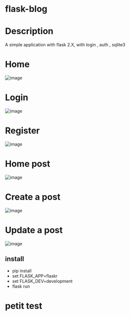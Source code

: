 # flask-blog

# Description
A simple application with flask 2.X, with login , auth , sqlite3

# Home
![image](https://user-images.githubusercontent.com/47481316/153389440-22a03f71-1b80-4385-a7e8-aac08ee7c679.png)

# Login
![image](https://user-images.githubusercontent.com/47481316/153389555-96653d67-944a-411f-bd6d-edb870f6773b.png)

# Register
![image](https://user-images.githubusercontent.com/47481316/153389670-8f793841-4124-4ea4-8b2b-fa5cb5b0ab4a.png)

# Home post 
![image](https://user-images.githubusercontent.com/47481316/153389755-d7e7caa8-f245-420d-af75-f76ddd181c8c.png)

# Create a post
![image](https://user-images.githubusercontent.com/47481316/153389842-be61cb0a-abd2-4fc6-aa06-b974cdef5af4.png)

# Update a post
![image](https://user-images.githubusercontent.com/47481316/153389932-c87d8b52-48be-4684-895a-9aaf2ee7dc59.png)

## install 
- pip install 
- set FLASK_APP=flaskr
- set FLASK_DEV=development
- flask run 

# petit test